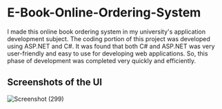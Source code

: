 # E-Book-Online-Ordering-System

I made this online book ordering system in my university's application development subject. The coding portion of this project was developed using ASP.NET and C#. It was found that both C# and ASP.NET was very user-friendly and easy to use for developing web applications. So, this phase of development was completed very quickly and efficiently.

## Screenshots of the UI

![Screenshot (299)](https://user-images.githubusercontent.com/65155421/189591351-05edb78d-14a5-4798-85b0-bb11fc5e79e1.png)
